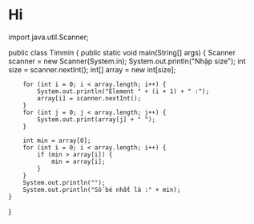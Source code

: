 # Hi
import java.util.Scanner;

public class Timmin {
    public static void main(String[] args) {
        Scanner scanner = new Scanner(System.in);
        System.out.println("Nhập size");
        int size = scanner.nextInt();
        int[] array = new int[size];

        for (int i = 0; i < array.length; i++) {
            System.out.println("Element " + (i + 1) + " :");
            array[i] = scanner.nextInt();
        }
        for (int j = 0; j < array.length; j++) {
            System.out.print(array[j] + " ");
        }

        int min = array[0];
        for (int i = 0; i < array.length; i++) {
            if (min > array[i]) {
                min = array[i];
            }
        }
        System.out.println("");
        System.out.println("Số bé nhất là :" + min);
    }
}
